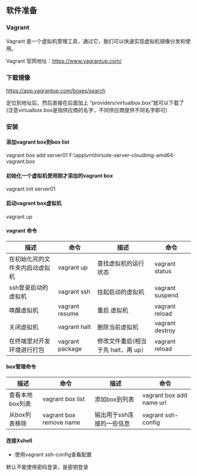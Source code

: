 ## 软件准备

### Vagrant

Vagrant 是一个虚拟机管理工具，通过它，我们可以快速实现虚拟机镜像分发和使用。

Vagrant 官网地址：https://www.vagrantup.com/

### 下载镜像

https://app.vagrantup.com/boxes/search

定位到地址后，然后直接在后面加上 “providers/virtualbox.box”就可以下载了 (注意virtualbox.box是指供应商的名字，不同供应商提供不同名字即可)

### 安装

#### 添加vagrant box到box list

vagrant box add server01 F:\app\vm\hirsute-server-cloudimg-amd64-vagrant.box

#### 初始化一个虚拟机使用刚才添加的vagrant box

vagrant init server01

#### 启动vagrant box虚拟机

vagrant up

#### vagrant 命令

| 描述                           | 命令            | 描述                                | 命令            |
| ------------------------------ | --------------- | ----------------------------------- | --------------- |
| 在初始化完的文件夹内启动虚拟机 | vagrant up      | 查找虚拟机的运行状态                | vagrant status  |
| ssh登录启动的虚拟机            | vagrant ssh     | 挂起启动的虚拟机                    | vagrant suspend |
| 唤醒虚拟机                     | vagrant resume  | 重启 虚拟机                         | vagrant reload  |
| 关闭虚拟机                     | vagrant halt    | 删除当前虚拟机                      | vagrant destroy |
| 在终端里对开发环境进行打包     | vagrant package | 修改文件重启(相当于先 halt，再 up） | vagrant reload  |

#### box管理命令

| 描述            | 命令                    | 描述                      | 命令                     |
| --------------- | ----------------------- | ------------------------- | ------------------------ |
| 查看本地box列表 | vagrant box list        | 添加box到列表             | vagrant box add name url |
| 从box列表移除   | vagrant box remove name | 输出用于ssh连接的一些信息 | vagrant ssh-config       |

#### 连接Xshell

- 使用vagrant ssh-config查看配置

默认不能使用密码登录，是密钥登录

